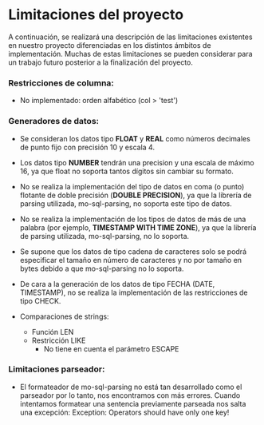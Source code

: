 # Limitaciones del proyecto

A continuación, se realizará una descripción de las limitaciones existentes en nuestro proyecto diferenciadas en los 
distintos ámbitos de implementación.
Muchas de estas limitaciones se pueden considerar para un trabajo futuro posterior a la finalización del proyecto.

### Restricciones de columna:
- No implementado: orden alfabético (col > 'test')

### Generadores de datos:

- Se consideran los datos tipo **FLOAT** y **REAL** como números decimales de punto fijo con precisión 10 y escala 4.
- Los datos tipo **NUMBER** tendrán una precision y una escala de máximo 16, ya que float no soporta tantos dígitos sin 
cambiar su formato.
- No se realiza la implementación del tipo de datos en coma (o punto) flotante de doble precisión (**DOUBLE PRECISION**), 
ya que la librería de parsing utilizada, mo-sql-parsing, no soporta este tipo de datos.
- No se realiza la implementación de los tipos de datos de más de una palabra (por ejemplo, **TIMESTAMP WITH TIME ZONE**),
ya que la librería de parsing utilizada, mo-sql-parsing, no lo soporta.
- Se supone que los datos de tipo cadena de caracteres solo se podrá especificar el tamaño en número de caracteres y no
por tamaño en bytes debido a que mo-sql-parsing no lo soporta.
- De cara a la generación de los datos de tipo FECHA (DATE, TIMESTAMP), no se realiza la implementación de las restricciones de tipo CHECK.


- Comparaciones de strings: 
  - Función LEN
  - Restricción LIKE
    - No tiene en cuenta el parámetro ESCAPE


### Limitaciones parseador:

- El formateador de mo-sql-parsing no está tan desarrollado como el parseador por lo tanto, nos encontramos
con más errores. Cuando intentamos formatear una sentencia previamente parseada nos salta una excepción:
Exception: Operators should have only one key!
